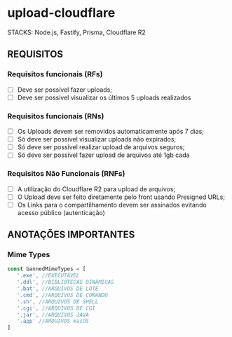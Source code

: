 # upload-cloudflare

STACKS: Node.js, Fastify, Prisma, Cloudflare R2

## REQUISITOS
 ### Requisitos funcionais (RFs)
 - [ ] Deve ser possível fazer uploads;
 - [ ] Deve ser possível visualizar os últimos 5 uploads realizados

 ### Requisitos funcionais (RNs)
 - [ ] Os Uploads devem ser removidos automaticamente após 7 dias;
 - [ ] Só deve ser possível visualizar uploads não expirados;
 - [ ] Só deve ser possível realizar upload de arquivos seguros;
 - [ ] Só deve ser possível fazer upload de arquivos até 1gb cada

 ### Requisitos Não Funcionais (RNFs)
 - [ ] A utilização do Cloudflare R2 para upload de arquivos;
 - [ ] O Upload deve ser feito diretamente pelo front usando Presigned URLs;
 - [ ] Os Links para o compartilhamento devem ser assinados evitando acesso público (autenticação)

## ANOTAÇÕES IMPORTANTES
 ### Mime Types

 ```ts
 const bannedMimeTypes = [
    '.exe', //EXECUTÁVEL
    '.ddl', //BIBLIOTECAS DINÂMICAS
    '.bat', //ARQUIVOS DE LOTE
    '.cmd', //ARQUIVOS DE COMANDO
    '.sh', //ARQUIVOS DE SHELL
    '.cgi', //ARQUIVOS DE CGI
    '.jar', //ARQUIVOS JAVA
    '.app' //ARQUIVOS macOS
 ]
 ```
